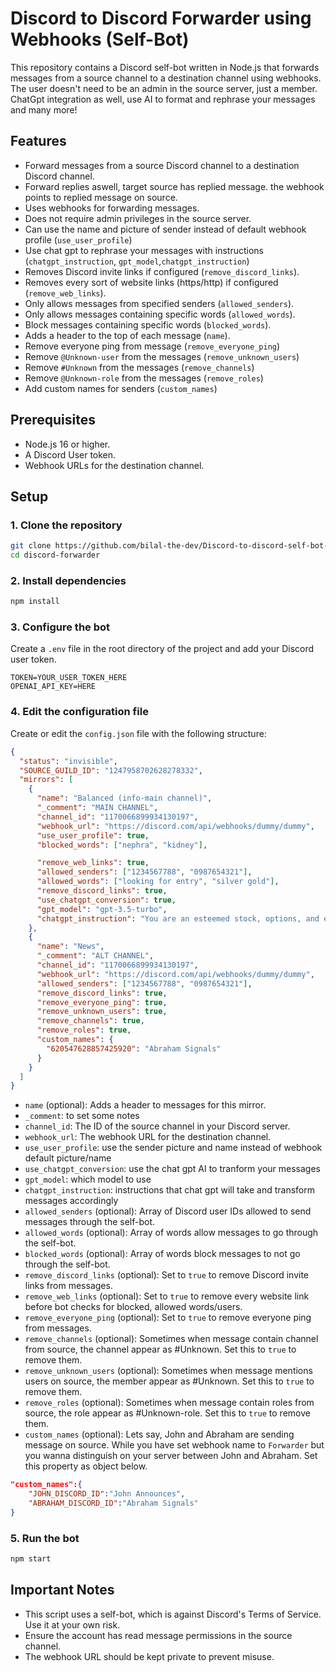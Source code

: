 # Discord to Discord Forwarder using Webhooks (Self-Bot)

This repository contains a Discord self-bot written in Node.js that forwards messages from a source channel to a destination channel using webhooks. The user doesn't need to be an admin in the source server, just a member. ChatGpt integration as well, use AI to format and rephrase your messages and many more!

## Features

- Forward messages from a source Discord channel to a destination Discord channel.
- Forward replies aswell, target source has replied message. the webhook points to replied message on source.
- Uses webhooks for forwarding messages.
- Does not require admin privileges in the source server.
- Can use the name and picture of sender instead of default webhook profile (`use_user_profile`)
- Use chat gpt to rephrase your messages with instructions (`chatgpt_instruction`, `gpt_model`,`chatgpt_instruction`)
- Removes Discord invite links if configured (`remove_discord_links`).
- Removes every sort of website links (https/http) if configured (`remove_web_links`).
- Only allows messages from specified senders (`allowed_senders`).
- Only allows messages containing specific words (`allowed_words`).
- Block messages containing specific words (`blocked_words`).
- Adds a header to the top of each message (`name`).
- Remove everyone ping from message (`remove_everyone_ping`)
- Remove `@Unknown-user` from the messages (`remove_unknown_users`)
- Remove `#Unknown` from the messages (`remove_channels`)
- Remove `@Unknown-role` from the messages (`remove_roles`)
- Add custom names for senders (`custom_names`)

## Prerequisites

- Node.js 16 or higher.
- A Discord User token.
- Webhook URLs for the destination channel.

## Setup

### 1. Clone the repository

```sh
git clone https://github.com/bilal-the-dev/Discord-to-discord-self-bot-forwarder.git discord-forwarder
cd discord-forwarder
```

### 2. Install dependencies

```sh
npm install
```

### 3. Configure the bot

Create a `.env` file in the root directory of the project and add your Discord user token.

```env
TOKEN=YOUR_USER_TOKEN_HERE
OPENAI_API_KEY=HERE
```

### 4. Edit the configuration file

Create or edit the `config.json` file with the following structure:

```json
{
  "status": "invisible",
  "SOURCE_GUILD_ID": "1247958702628278332",
  "mirrors": [
    {
      "name": "Balanced (info-main channel)",
      "_comment": "MAIN CHANNEL",
      "channel_id": "1170066899934130197",
      "webhook_url": "https://discord.com/api/webhooks/dummy/dummy",
      "use_user_profile": true,
      "blocked_words": ["nephra", "kidney"],

      "remove_web_links": true,
      "allowed_senders": ["1234567788", "0987654321"],
      "allowed_words": ["looking for entry", "silver gold"],
      "remove_discord_links": true,
      "use_chatgpt_conversion": true,
      "gpt_model": "gpt-3.5-turbo",
      "chatgpt_instruction": "You are an esteemed stock, options, and equities trader. You KNOW all the ticker symbols on the NYSE and other major stock exchanges. Your task is to summarize messages in bullet points in your own words and analysis. Rewrite the reply in bullet points and not in whole sentences. Make it simple, concise, and to the point."
    },
    {
      "name": "News",
      "_comment": "ALT CHANNEL",
      "channel_id": "1170066899934130197",
      "webhook_url": "https://discord.com/api/webhooks/dummy/dummy",
      "allowed_senders": ["1234567788", "0987654321"],
      "remove_discord_links": true,
      "remove_everyone_ping": true,
      "remove_unknown_users": true,
      "remove_channels": true,
      "remove_roles": true,
      "custom_names": {
        "620547628857425920": "Abraham Signals"
      }
    }
  ]
}
```

- `name` (optional): Adds a header to messages for this mirror.
- `_comment`: to set some notes
- `channel_id`: The ID of the source channel in your Discord server.
- `webhook_url`: The webhook URL for the destination channel.
- `use_user_profile`: use the sender picture and name instead of webhook default picture/name
- `use_chatgpt_conversion`: use the chat gpt AI to tranform your messages
- `gpt_model`: which model to use
- `chatgpt_instruction`: instructions that chat gpt will take and transform messages accordingly
- `allowed_senders` (optional): Array of Discord user IDs allowed to send messages through the self-bot.
- `allowed_words` (optional): Array of words allow messages to go through the self-bot.
- `blocked_words` (optional): Array of words block messages to not go through the self-bot.
- `remove_discord_links` (optional): Set to `true` to remove Discord invite links from messages.
- `remove_web_links` (optional): Set to `true` to remove every website link before bot checks for blocked, allowed words/users.
- `remove_everyone_ping` (optional): Set to `true` to remove everyone ping from messages.
- `remove_channels` (optional): Sometimes when message contain channel from source, the channel appear as #Unknown. Set this to `true` to remove them.
- `remove_unknown_users` (optional): Sometimes when message mentions users on source, the member appear as #Unknown. Set this to `true` to remove them.
- `remove_roles` (optional): Sometimes when message contain roles from source, the role appear as #Unknown-role. Set this to `true` to remove them.
- `custom_names` (optional): Lets say, John and Abraham are sending message on source. While you have set webhook name to `Forwarder` but you wanna distinguish on your server between John and Abraham. Set this property as object below.

```json
"custom_names":{
	"JOHN_DISCORD_ID":"John Announces",
	"ABRAHAM_DISCORD_ID":"Abraham Signals"
}
```

### 5. Run the bot

```sh
npm start
```

## Important Notes

- This script uses a self-bot, which is against Discord's Terms of Service. Use it at your own risk.
- Ensure the account has read message permissions in the source channel.
- The webhook URL should be kept private to prevent misuse.

